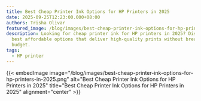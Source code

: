 ```yaml
---
title: Best Cheap Printer Ink Options for HP Printers in 2025
date: 2025-09-25T12:23:00.000+08:00
authors: Trisha Olivar
featured_image: /blog/images/best-cheap-printer-ink-options-for-hp-printers-in-2025.png
description: Looking for cheap printer ink for HP printers in 2025? Discover the
  best affordable options that deliver high-quality prints without breaking your
  budget.
tags:
  - HP printer
---
```



{{< embedImage image="/blog/images/best-cheap-printer-ink-options-for-hp-printers-in-2025.png" alt="Best Cheap Printer Ink Options for HP Printers in 2025" title="Best Cheap Printer Ink Options for HP Printers in 2025" alignment="center" >}}
